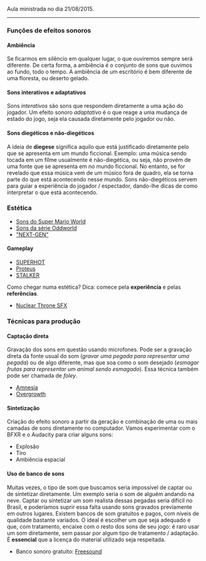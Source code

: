 Aula ministrada no dia 21/08/2015.

---

### Funções de efeitos sonoros

#### Ambiência

Se ficarmos em silêncio em qualquer lugar, o que ouviremos sempre será diferente. De certa forma, a ambiência é o conjunto de sons que ouvimos ao fundo, todo o tempo. A ambiência de um escritório é bem diferente de uma floresta, ou deserto gelado.

#### Sons interativos e adaptativos

Sons *interativos* são sons que respondem diretamente a uma ação do jogador. Um efeito sonoro *adaptativo* é o que reage a uma mudança de estado do jogo, seja ela causada diretamente pelo jogador ou não.

#### Sons diegéticos e não-diegéticos

A ideia de **diegese** significa aquilo que está justificado diretamente pelo que se apresenta em um mundo ficcional. Exemplo: uma música sendo tocada em um filme usualmente é não-diegética, ou seja, não provém de uma fonte que se apresenta em no mundo ficcional. No entanto, se for revelado que essa música vem de um músico fora de quadro, ela se torna parte do que está acontecendo nesse mundo. Sons não-diegéticos servem para guiar a experiência do jogador / espectador, dando-lhe dicas de como interpretar o que está acontecendo.

### Estética

- [Sons do Super Mario World](https://www.youtube.com/watch?v=BCnQOia9S_I)
- [Sons da série Oddworld](https://www.youtube.com/watch?v=aKpwliHeSNM)
- ["NEXT-GEN"](https://www.youtube.com/watch?v=qukCulDOJzg)

#### Gameplay

- [SUPERHOT](https://youtu.be/t9Gz2FIlPXk)
- [Proteus](https://www.youtube.com/watch?v=gWs_RKXkyu0)
- [STALKER](https://youtu.be/CdiLctkVarg)

Como chegar numa estética? Dica: comece pela **experiência** e pelas **referências**.

- [Nuclear Throne SFX](https://youtu.be/fEb9dY1j_B0)

### Técnicas para produção

#### Captação direta

Gravação dos sons em questão usando microfones. Pode ser a gravação direta da fonte usual do som (*gravar uma pegada para representar uma pegada*) ou de algo diferente, mas que soa como o som desejado (*esmagar frutas para representar um animal sendo esmagado*). Essa técnica também pode ser chamada de *foley*.

- [Amnesia](https://www.youtube.com/watch?v=Km1NnGsvrk0)
- [Overgrowth](https://www.youtube.com/watch?v=fEZvJSxJX5s)

#### Sintetização

Criação do efeito sonoro a partir da geração e combinação de uma ou mais camadas de sons diretamente no computador. Vamos experimentar com o BFXR e o Audacity para criar alguns sons:

- Explosão
- Tiro
- Ambiência espacial

#### Uso de banco de sons

Muitas vezes, o tipo de som que buscamos seria impossível de captar ou de sintetizar diretamente. Um exemplo seria o som de alguém andando na neve. Captar ou sintetizar um som realista dessas pegadas seria difícil no Brasil, e poderíamos suprir essa falta usando sons gravados previamente em outros lugares. Existem bancos de som gratuitos e pagos, com níveis de qualidade bastante variados. O ideal é escolher um que seja adequado e que, com tratamento, encaixe com o resto dos sons de seu jogo: é raro usar um som diretamente, sem passar por algum tipo de tratamento / adaptação. É **essencial** que a licença do material utilizado seja respeitada.

- Banco sonoro gratuito: [Freesound](http://freesound.org/)
